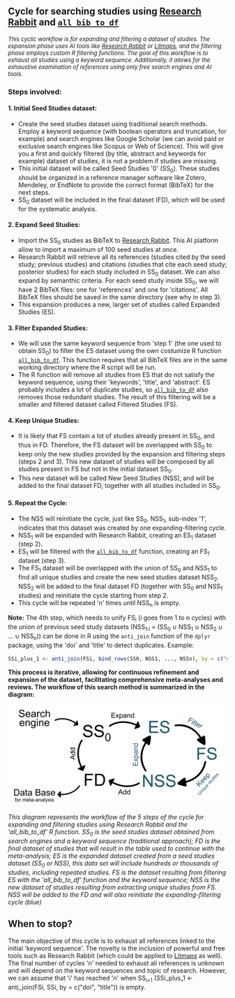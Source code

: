 ## Cycle for searching studies using [Research Rabbit](https://researchrabbitapp.com/home) and [`all_bib_to_df`](https://github.com/ValentinZarate/bib_functions/blob/main/functions/all_bib_to_df.md)

<div style="font-size: 13px; font-weight: normal;">
  <i>This cyclic workflow is for expanding and filtering a dataset of studies. The expansion phase uses AI tools like <a href="[https://www.litmaps.com/](https://researchrabbitapp.com/home)">Research Rabbit</a> or <a href="https://www.litmaps.com/">Litmaps</a>, and the filtering phase employs custom R filtering functions. The goal of this workflow is to exhaust all studies using a keyword sequence. Additionally, it allows for the exhaustive examination of references using only <i>free</i> search engines and AI tools.</i>
</div>

### Steps involved:

#### 1. **Initial Seed Studies dataset:**
   - Create the seed studies dataset using traditional search methods. Employ a keyword sequence (with boolean operators and truncation, for example) and search engines like Google Scholar (we can avoid paid or exclusive search engines like Scopus or Web of Science). This will give you a first and quickly filtered (by title, abstract and keywords for example) dataset of studies, it is not a problem if studies are missing. 
   - This initial dataset will be called Seed Studies '0' (SS<sub>0</sub>). These studies should be organized in a reference manager software like Zotero, Mendeley, or EndNote to provide the correct format (BibTeX) for the next steps.
   - SS<sub>0</sub> dataset will be included in the final dataset (FD), which will be used for the systematic analysis.

#### 2. **Expand Seed Studies:**
   - Import the SS<sub>0</sub> studies as BibTeX to [Research Rabbit](https://researchrabbitapp.com/home). This AI platform allow to import a maximum of 100 seed studies at once.
   - Research Rabbit will retrieve all its references (studies cited by the seed study; previous studies) and citations (studies that cite each seed study; posterior studies) for each study included in SS<sub>0</sub> dataset. We can also expand by semanthic criteria. For each seed study inside SS<sub>0</sub>, we will have 2 BibTeX files: one for 'references' and one for 'citations'. All BibTeX files should be saved in the same directory (see why in step 3).
   - This expansion produces a new, larger set of studies called Expanded Studies (ES).

#### 3. **Filter Expanded Studies:**
   - We will use the same keyword sequence from 'step 1' (the one used to obtain SS<sub>0</sub>) to filter the ES dataset using the own costumize R function [`all_bib_to_df`](https://github.com/ValentinZarate/bib_functions/blob/main/functions/all_bib_to_df.md). This function requires that all BibTeX files are in the same working directory where the R script will be run.
   - The R function will remove all studies from ES that do not satisfy the keyword sequence, using their 'keywords', 'title', and 'abstract'. ES probably includes a lot of duplicate studies, so [`all_bib_to_df`](https://github.com/ValentinZarate/bib_functions/blob/main/functions/all_bib_to_df.md) also removes those redundant studies. The result of this filtering will be a smaller and filtered dataset called Filtered Studies (FS).

#### 4. **Keep Unique Studies:**
   - It is likely that FS contain a lot of studies already present in SS<sub>0</sub>, and thus in FD. Therefore, the FS dataset will be overlapped with SS<sub>0</sub> to keep only the new studies provided by the expansion and filtering steps (steps 2 and 3). This new dataset of studies will be composed by all studies present in FS but not in the initial dataset SS<sub>0</sub>.
   - This new dataset will be called New Seed Studies (NSS), and will be added to the final dataset FD, together with all studies included in SS<sub>0</sub>.

#### 5. **Repeat the Cycle:**
   - The NSS will reinitiate the cycle, just like SS<sub>0</sub>. NSS<sub>1</sub>, sub-index '1', indicates that this dataset was created by one expanding-filtering cycle.
   - NSS<sub>1</sub> will be expanded with Research Rabbit, creating an ES<sub>1</sub> dataset (step 2).
   - ES<sub>1</sub> will be filtered with the [`all_bib_to_df`](https://github.com/ValentinZarate/bib_functions/blob/main/functions/all_bib_to_df.md) function, creating an FS<sub>1</sub> dataset (step 3).
   - The FS<sub>1</sub> dataset will be overlapped with the union of SS<sub>0</sub> and NSS<sub>1</sub> to find all unique studies and create the new seed studies dataset NSS<sub>2</sub>. NSS<sub>2</sub> will be added to the final dataset FD (together with SS<sub>0</sub> and NSS<sub>1</sub> studies) and reinitiate the cycle starting from step 2.
   - This cycle will be repeated 'n' times until NSS<sub>n</sub> is empty.

**Note:** The 4th step, which needs to unify FS<sub>i</sub> (i goes from 1 to n cycles) with the union of previous seed study datasets (NSS<sub>1:i</sub> = (SS<sub>0</sub> ∪ NSS<sub>1</sub> ∪ NSS<sub>2</sub> ∪ ... ∪ NSS<sub>n</sub>)) can be done in R using the `anti_join` function of the `dplyr` package, using the 'doi' and 'title' to detect duplicates. Example:

   ```r
   SSi_plus_1 <- anti_join(FSi, bind_rows(SS0, NSS1, ..., NSSn), by = c("doi", "title"))
   ```

**This process is iterative, allowing for continuous refinement and expansion of the dataset, facilitating comprehensive meta-analyses and reviews. The workflow of this search method is summarized in the diagram:**

<p align="center">
  <img src="../images/cycle_complete.png" alt="Diagrama de flujo" width="600"/>
</p>

_This diagram represents the workflow of the 5 steps of the cycle for expanding and filtering studies using Research Rabbit and the 'all_bib_to_df' R function. SS<sub>0</sub> is the seed studies dataset obtained from search engines and a keyword sequence (traditional approach); FD is the final dataset of studies that will result in the table used to continue with the meta-analysis; ES is the expanded dataset created from a seed studies dataset (SS<sub>0</sub> or NSS), this data set will include hundreds or thousands of studies, including repeated studies. FS is the dataset resulting from filtering ES with the 'all_bib_to_df' function and the keyword sequence; NSS is the new dataset of studies resulting from extracting unique studies from FS. NSS will be added to the FD and will also reinitiate the expanding-filtering cycle (blue)_
 
## When to stop?

The main objective of this cycle is to exhaust all references linked to the initial 'keyword sequence'. The novelty is the inclusion of powerful and free tools such as Research Rabbit (which could be applied to [Litmaps](https://www.litmaps.com/) as well). The final number of cycles 'n' needed to exhaust all references is unknown and will depend on the keyword sequences and topic of research. However, we can assume that 'i' has reached 'n' when SS<sub>i+1</sub> (SSi_plus_1 <- anti_join(FSi, SSi, by = c("doi", "title")) is empty.




